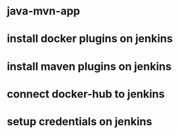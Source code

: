 # java-mvn-app

# install docker plugins on jenkins

# install maven plugins on jenkins

# connect docker-hub to jenkins

# setup credentials on jenkins